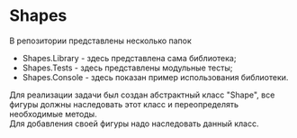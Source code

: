# Shapes

В репозитории представлены несколько папок  
*  Shapes.Library - здесь представлена сама библиотека;
*  Shapes.Tests - здесь представлены модульные тесты;
*  Shapes.Console - здесь показан пример использования библиотеки.

Для реализации задачи был создан абстрактный класс "Shape", все фигуры должны наследовать этот класс и переопределять необходимые методы.  
Для добавления своей фигуры надо наследовать данный класс.
